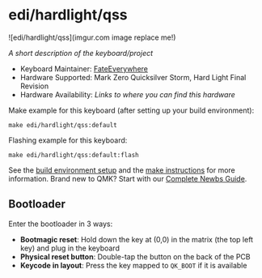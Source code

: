 # edi/hardlight/qss

![edi/hardlight/qss](imgur.com image replace me!)

*A short description of the keyboard/project*

* Keyboard Maintainer: [FateEverywhere](https://github.com/FateEverywhere)
* Hardware Supported: Mark Zero Quicksilver Storm, Hard Light Final Revision
* Hardware Availability: *Links to where you can find this hardware*

Make example for this keyboard (after setting up your build environment):

    make edi/hardlight/qss:default

Flashing example for this keyboard:

    make edi/hardlight/qss:default:flash

See the [build environment setup](https://docs.qmk.fm/#/getting_started_build_tools) and the [make instructions](https://docs.qmk.fm/#/getting_started_make_guide) for more information. Brand new to QMK? Start with our [Complete Newbs Guide](https://docs.qmk.fm/#/newbs).

## Bootloader

Enter the bootloader in 3 ways:

* **Bootmagic reset**: Hold down the key at (0,0) in the matrix (the top left key) and plug in the keyboard
* **Physical reset button**: Double-tap the button on the back of the PCB
* **Keycode in layout**: Press the key mapped to `QK_BOOT` if it is available
